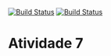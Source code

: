 [![Build Status](https://travis-ci.org/guimattiello/atividade7.svg)](https://travis-ci.org/guimattiello/atividade7)
[![Build Status](https://sonarcloud.io/api/project_badges/quality_gate?project=com.mycompany%3ATDD-ex1)](https://sonarcloud.io/dashboard?id=com.mycompany%3Aatividade7)
# Atividade 7
